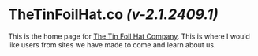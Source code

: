 # TheTinFoilHat.co *(v-2.1.2409.1)*

This is the home page for
[The Tin Foil Hat Company](https://ttfh.co).
This is where I would like users from sites we have made to come
and learn about us.
